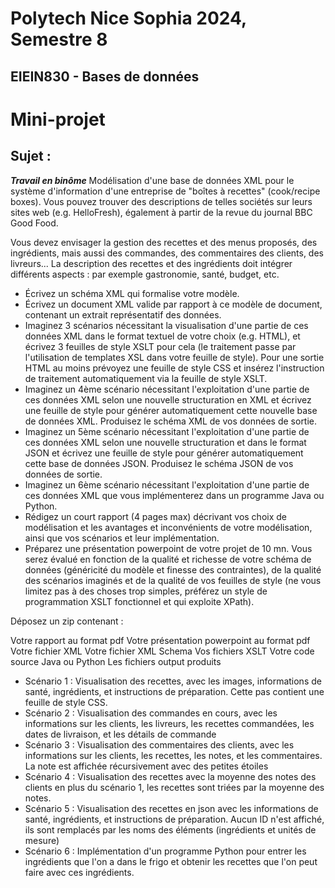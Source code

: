 # Polytech Nice Sophia 2024, Semestre 8  
## EIEIN830 - Bases de données

# Mini-projet  
## Sujet :
***Travail en binôme***
Modélisation d'une base de données XML pour le système d'information d'une entreprise de "boîtes à recettes" (cook/recipe boxes).  Vous pouvez trouver des descriptions de telles sociétés sur leurs sites web (e.g. HelloFresh),  également à partir de la revue du journal BBC Good Food.

Vous devez envisager la gestion des recettes et des menus proposés, des ingrédients, mais aussi des commandes, des commentaires des clients, des livreurs... La description des recettes et des ingrédients doit intégrer différents aspects : par exemple gastronomie, santé, budget, etc.

- Écrivez un schéma XML qui formalise votre modèle.
- Écrivez un document XML valide par rapport à ce modèle de document, contenant un extrait représentatif des données.
- Imaginez 3 scénarios nécessitant la visualisation d'une partie de ces données XML dans le format textuel de votre choix (e.g. HTML), et écrivez 3 feuilles de style XSLT pour cela (le traitement passe par l'utilisation de templates XSL dans votre feuille de style). Pour une sortie HTML au moins prévoyez une feuille de style CSS et insérez l'instruction de traitement automatiquement via la feuille de style XSLT.
- Imaginez un 4ème scénario nécessitant l'exploitation d'une partie de ces données XML selon une nouvelle structuration en XML et écrivez une feuille de style pour générer automatiquement cette nouvelle base de données XML. Produisez le schéma XML de vos données de sortie.
- Imaginez un 5ème scénario nécessitant l'exploitation d'une partie de ces données XML selon une nouvelle structuration et dans le format JSON et écrivez une feuille de style pour générer automatiquement cette base de données JSON. Produisez le schéma JSON de vos données de sortie.
- Imaginez un 6ème scénario nécessitant l'exploitation d'une partie de ces données XML que vous implémenterez dans un programme Java ou Python.
- Rédigez un court rapport (4 pages max) décrivant vos choix de modélisation et les avantages et inconvénients de votre modélisation, ainsi que vos scénarios et leur implémentation.
- Préparez une présentation powerpoint de votre projet de 10 mn. 
Vous serez évalué en fonction de la qualité et richesse de votre schéma de données (généricité du modèle et finesse des contraintes), de la qualité des scénarios imaginés et de la qualité de vos feuilles de style (ne vous limitez pas à des choses trop simples, préférez un style de programmation XSLT fonctionnel et qui exploite XPath).

Déposez un zip contenant :

Votre rapport au format pdf
Votre présentation powerpoint au format pdf
Votre fichier XML
Votre fichier XML Schema
Vos fichiers XSLT
Votre code source Java ou Python
Les fichiers output produits


- Scénario 1 : Visualisation des recettes, avec  les images, informations de santé, ingrédients, et instructions de préparation. Cette pas contient une feuille de style CSS.
- Scénario 2 : Visualisation des commandes en cours, avec les informations sur les clients, les livreurs, les recettes commandées, les dates de livraison, et les détails de commande
- Scénario 3 : Visualisation des commentaires des clients, avec les informations sur les clients, les recettes, les notes, et les commentaires. La note est affichée récursivement avec des petites étoiles
- Scénario 4 : Visualisation des recettes avec la moyenne des notes des clients en plus du scénario 1, les recettes sont triées par la moyenne des notes.
- Scénario 5 : Visualisation des recettes en json avec les informations de santé, ingrédients, et instructions de préparation. Aucun ID n'est affiché, ils sont remplacés par les noms des éléments (ingrédients et unités de mesure)
- Scénario 6 : Implémentation d'un programme Python pour entrer les ingrédients que l'on a dans le frigo et obtenir les recettes que l'on peut faire avec ces ingrédients.
